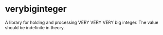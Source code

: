# verybiginteger
A library for holding and processing VERY VERY VERY big integer. The value should be indefinite in theory.
